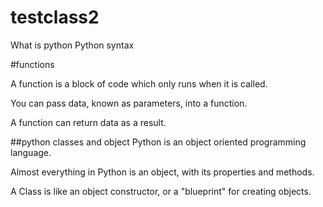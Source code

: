 # testclass2

What is python
Python syntax


#functions 
 

A function is a block of code which only runs when it is called.

You can pass data, known as parameters, into a function.

A function can return data as a result.


##python classes and object 
Python is an object oriented programming language.

Almost everything in Python is an object, with its properties and methods.

A Class is like an object constructor, or a "blueprint" for creating objects.